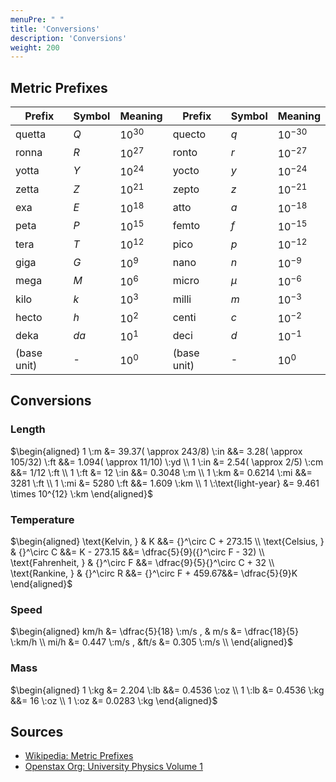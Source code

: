 ```yaml
---
menuPre: " "
title: 'Conversions'
description: 'Conversions'
weight: 200
---
```


## Metric Prefixes

| Prefix      | Symbol | Meaning   | Prefix      | Symbol | Meaning    |
| ----------- | ------ | --------- | ----------- | ------ | ---------- |
| quetta      | $Q$    | $10^{30}$ | quecto      | $q$    | $10^{-30}$ |
| ronna       | $R$    | $10^{27}$ | ronto       | $r$    | $10^{-27}$ |
| yotta       | $Y$    | $10^{24}$ | yocto       | $y$    | $10^{-24}$ |
| zetta       | $Z$    | $10^{21}$ | zepto       | $z$    | $10^{-21}$ |
| exa         | $E$    | $10^{18}$ | atto        | $a$    | $10^{-18}$ |
| peta        | $P$    | $10^{15}$ | femto       | $f$    | $10^{-15}$ |
| tera        | $T$    | $10^{12}$ | pico        | $p$    | $10^{-12}$ |
| giga        | $G$    | $10^{9}$  | nano        | $n$    | $10^{-9}$  |
| mega        | $M$    | $10^{6}$  | micro       | $\mu$  | $10^{-6}$  |
| kilo        | $k$    | $10^{3}$  | milli       | $m$    | $10^{-3}$  |
| hecto       | $h$    | $10^{2}$  | centi       | $c$    | $10^{-2}$  |
| deka        | $da$   | $10^{1}$  | deci        | $d$    | $10^{-1}$  |
| (base unit) | -      | $10^{0}$  | (base unit) | -      | $10^{0}$   |

## Conversions

### Length

$\begin{aligned}
1 \:m &= 39.37( \approx 243/8) \:in &&= 3.28( \approx 105/32) \:ft &&= 1.094( \approx 11/10) \:yd \\
1 \:in &= 2.54( \approx 2/5) \:cm &&= 1/12 \:ft \\
1 \:ft &= 12 \:in &&= 0.3048 \:m \\
1 \:km &= 0.6214 \:mi &&= 3281 \:ft \\
1 \:mi &= 5280 \:ft &&= 1.609 \:km \\
1 \:\text{light-year} &= 9.461 \times 10^{12} \:km
\end{aligned}$

### Temperature

$\begin{aligned}
\text{Kelvin, } & K &&= {}^\circ C + 273.15 \\
\text{Celsius, } & {}^\circ C &&= K - 273.15 &&= \dfrac{5}{9}({}^\circ F - 32) \\
\text{Fahrenheit, } & {}^\circ F &&= \dfrac{9}{5}{}^\circ C + 32 \\
\text{Rankine, } & {}^\circ R &&= {}^\circ F + 459.67&&= \dfrac{5}{9}K
\end{aligned}$

### Speed

$\begin{aligned}
km/h &= \dfrac{5}{18} \:m/s , & m/s &= \dfrac{18}{5} \:km/h \\
mi/h &= 0.447 \:m/s , &ft/s &= 0.305 \:m/s \\
\end{aligned}$

### Mass

$\begin{aligned}
1 \:kg &= 2.204 \:lb &&= 0.4536 \:oz \\
1 \:lb &= 0.4536 \:kg &&= 16 \:oz \\
1 \:oz &= 0.0283 \:kg
\end{aligned}$


## Sources

- [Wikipedia: Metric Prefixes](https://en.wikipedia.org/wiki/Metric_prefix)
- [Openstax Org: University Physics Volume 1](https://openstax.org/books/university-physics-volume-1/pages/b-conversion-factors)